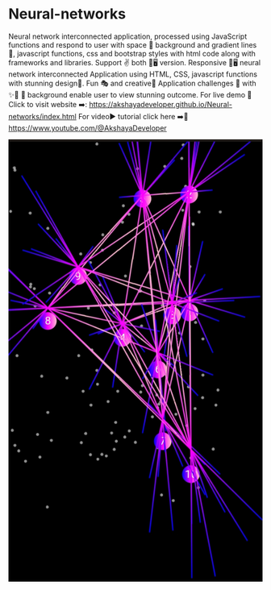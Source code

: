# Neural-networks
Neural network interconnected application, processed using JavaScript functions and respond to user with space 🌌 background and gradient lines 🌈, javascript functions, css and bootstrap styles with html code along with frameworks and libraries. Support ✌️ both 📲🖥️ version. 
Responsive 📲🖥️ neural network interconnected Application using HTML, CSS, javascript functions with stunning design🎂. Fun 🎭 and creative🎲 Application challenges 🥳 with ✨🌈 🌌 background enable user to view stunning outcome. For live demo 🍰 Click to visit website ➡️: https://akshayadeveloper.github.io/Neural-networks/index.html For video▶️ tutorial click here ➡️🥞 https://www.youtube.com/@AkshayaDeveloper
<p></p>
<img src="https://github.com/Akshayadeveloper/Neural-networks/blob/main/IMG_20231225_221058.jpg">
